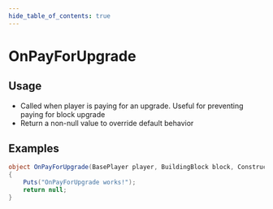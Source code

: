 ```yaml
---
hide_table_of_contents: true
---
```


# OnPayForUpgrade

## Usage

* Called when player is paying for an upgrade. Useful for preventing paying for block upgrade
* Return a non-null value to override default behavior

## Examples

```csharp title=""
object OnPayForUpgrade(BasePlayer player, BuildingBlock block, ConstructionGrade gradeTarget)
{
    Puts("OnPayForUpgrade works!");
    return null;
}
```
